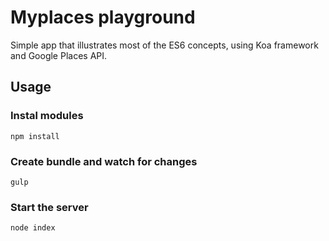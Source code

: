 # Myplaces playground

Simple app that illustrates most of the ES6 concepts, using Koa framework and Google Places API.

## Usage

### Instal modules

```
npm install
```

### Create bundle and watch for changes

```
gulp
```

### Start the server

```
node index
```

